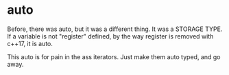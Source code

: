 # auto

Before, there was auto, but it was a different thing.
It was a STORAGE TYPE.
If a variable is not "register" defined, by the way register is removed with c++17, it is auto.

This auto is for pain in the ass iterators.
Just make them auto typed, and go away.

